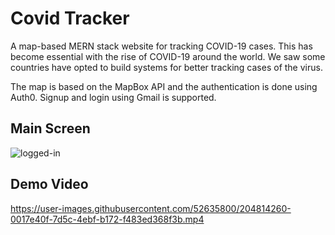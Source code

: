 # Covid Tracker
A map-based MERN stack website for tracking COVID-19 cases. This has become essential with the rise of COVID-19 around the world. We saw some countries have opted to build systems for better tracking cases of the virus. 

The map is based on the MapBox API and the authentication is done using Auth0. Signup and login using Gmail is supported.

## Main Screen
![logged-in](https://user-images.githubusercontent.com/52635800/204814138-a418e3f0-a753-4fb3-97a2-8ee1af8f66f8.jpg)

## Demo Video
https://user-images.githubusercontent.com/52635800/204814260-0017e40f-7d5c-4ebf-b172-f483ed368f3b.mp4


